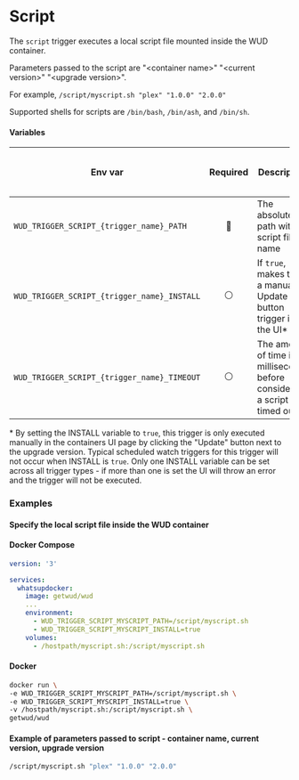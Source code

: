# Script

The `script` trigger executes a local script file mounted inside the WUD container. 

Parameters passed to the script are "\<container name\>" "\<current version\>" "\<upgrade version\>".

For example, `/script/myscript.sh "plex" "1.0.0" "2.0.0"`

Supported shells for scripts are `/bin/bash`, `/bin/ash`, and `/bin/sh`. 

#### Variables

| Env var                                         |    Required    | Description                                                              | Supported values             | Default value when missing |
|-------------------------------------------------|:--------------:|--------------------------------------------------------------------------|------------------------------|----------------------------|
| `WUD_TRIGGER_SCRIPT_{trigger_name}_PATH`        |  :red_circle:  | The absolute path with script file name                                  | Any local path               |                            |
| `WUD_TRIGGER_SCRIPT_{trigger_name}_INSTALL`     | :white_circle: | If `true`, makes this a manual Update button trigger in the UI\*         | `true`, `false`              | `false`                    |
| `WUD_TRIGGER_SCRIPT_{trigger_name}_TIMEOUT`     | :white_circle: | The amount of time in milliseconds before considering a script timed out | integer in ms                | `120000` (2 minutes)       |

\* By setting the INSTALL variable to `true`, this trigger is only executed manually in the containers UI page by clicking the "Update" button next to the upgrade version. Typical scheduled watch triggers for this trigger will not occur when INSTALL is `true`. Only one INSTALL variable can be set across all trigger types - if more than one is set the UI will throw an error and the trigger will not be executed. 

### Examples

#### Specify the local script file inside the WUD container 

<!-- tabs:start -->
#### **Docker Compose**
```yaml
version: '3'

services:
  whatsupdocker:
    image: getwud/wud
    ...
    environment:
      - WUD_TRIGGER_SCRIPT_MYSCRIPT_PATH=/script/myscript.sh
      - WUD_TRIGGER_SCRIPT_MYSCRIPT_INSTALL=true
    volumes:
      - /hostpath/myscript.sh:/script/myscript.sh
```
#### **Docker**
```bash
docker run \
-e WUD_TRIGGER_SCRIPT_MYSCRIPT_PATH=/script/myscript.sh \
-e WUD_TRIGGER_SCRIPT_MYSCRIPT_INSTALL=true \
-v /hostpath/myscript.sh:/script/myscript.sh \
getwud/wud
```
<!-- tabs:end -->

#### Example of parameters passed to script - container name, current version, upgrade version
```bash
/script/myscript.sh "plex" "1.0.0" "2.0.0"
```
